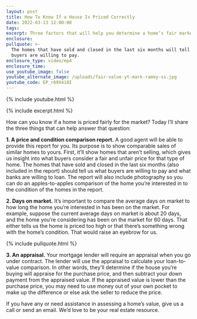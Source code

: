 ```yaml
---
layout: post
title: How To Know If a House Is Priced Correctly
date: 2022-03-13 12:00:00
tags:
excerpt: Three factors that will help you determine a home’s fair market value.
enclosure:
pullquote: >-
  The homes that have sold and closed in the last six months will tell us what
  buyers are willing to pay. 
enclosure_type: video/mp4
enclosure_time:
use_youtube_image: false
youtube_alternate_image: /uploads/fair-value-yt-mark-ramey-ss.jpg
youtube_code: EP_r89X410I
---
```

{% include youtube.html %}

{% include excerpt.html %}

How can you know if a home is priced fairly for the market? Today I’ll share the three things that can help answer that question:

**1\. A price and condition comparison report.** A good agent will be able to provide this report for you. Its purpose is to show comparable sales of similar homes to yours. First, it’ll show homes that aren’t selling, which gives us insight into what buyers consider a fair and unfair price for that type of home. The homes that have sold and closed in the last six months (also included in the report) should tell us what buyers are willing to pay and what banks are willing to loan. The report will also include photography so you can do an apples-to-apples comparison of the home you’re interested in to the condition of the homes in the report.

**2\. Days on market.** It’s important to compare the average days on market to how long the home you’re interested in has been on the market. For example, suppose the current average days on market is about 20 days, and the home you’re considering has been on the market for 60 days. That either tells us the home is priced too high or that there’s something wrong with the home’s condition. That would raise an eyebrow for us.

{% include pullquote.html %}

**3\. An appraisal.** Your mortgage lender will require an appraisal when you go under contract. The lender will use the appraisal to calculate your loan-to-value comparison. In other words, they’ll determine if the house you’re buying will appraise for the purchase price, and then subtract your down payment from the appraised value. If the appraised value is lower than the purchase price, you may need to use money out of your own pocket to make up the difference or else ask the seller to reduce the price.

If you have any or need assistance in assessing a home’s value, give us a call or send an email. We’d love to be your real estate resource.

